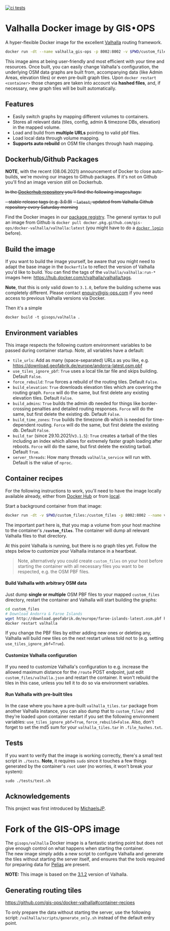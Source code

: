 [![ci tests](https://github.com/strikehawk/docker-valhalla/actions/workflows/tests.yml/badge.svg)](https://github.com/strikehawk/docker-valhalla/actions/workflows/tests.yml)

# Valhalla Docker image by GIS • OPS

A hyper-flexible Docker image for the excellent [Valhalla](https://github.com/valhalla/valhalla) routing framework.

```bash
docker run -dt --name valhalla_gis-ops -p 8002:8002 -v $PWD/custom_files:/custom_files gisops/valhalla:latest
```

This image aims at being user-friendly and most efficient with your time and resources. Once built, you can easily change Valhalla's configuration, the underlying OSM data graphs are built from, accompanying data (like Admin Areas, elevation tiles) or even pre-built graph tiles. Upon `docker restart <container>` those changes are taken into account via **hashed files**, and, if necessary, new graph tiles will be built automatically.

## Features

-   Easily switch graphs by mapping different volumes to containers.
-   Stores all relevant data (tiles, config, admin & timezone DBs, elevation) in the mapped volume.
-   Load and build from **multiple URLs** pointing to valid pbf files.
-   Load local data through volume mapping.
-   **Supports auto rebuild** on OSM file changes through hash mapping.

## Dockerhub/Github Packages

**NOTE**, with the recent (08.06.2021) announcement of Docker to close auto-builds, we're moving our images to Github packages. If it's not on Github you'll find an image version still on Dockerhub.

~~In the [Dockerhub repository](https://hub.docker.com/r/gisops/valhalla) you'll find the following images/tags:~~

~~- stable release tags (e.g. 3.0.9)~~
~~- `latest`, updated from Valhalla Github repository every Saturday morning~~

Find the Docker images in our [package registry](https://github.com/orgs/gis-ops/packages?repo_name=docker-valhalla). The general syntax to pull an image from Github is `docker pull docker.pkg.github.com/gis-ops/docker-valhalla/valhalla:latest` (you might have to do a [`docker login`](https://docs.github.com/en/packages/working-with-a-github-packages-registry/working-with-the-docker-registry#authenticating-to-github-packages) before).

## Build the image

If you want to build the image yourself, be aware that you might need to adapt the base image in the `Dockerfile` to reflect the version of Valhalla you'd like to build. You can find the tags of the `valhalla/valhalla:run-*` images here: https://hub.docker.com/r/valhalla/valhalla/tags.

**Note**, that this is only valid down to `3.1.0`, before the building scheme was completely different. Please contact enquiry@gis-ops.com if you need access to previous Valhalla versions via Docker.

Then it's a simple

```shell script
docker build -t gisops/valhalla .
```

## Environment variables

This image respects the following custom environment variables to be passed during container startup. Note, all variables have a default:

- `tile_urls`: Add as many (space-separated) URLs as you like, e.g. https://download.geofabrik.de/europe/andorra-latest.osm.pbf 
- `use_tiles_ignore_pbf`: `True` uses a local tile.tar file and skips building. Default `False`.
- `force_rebuild`: `True` forces a rebuild of the routing tiles. Default `False`.
- `build_elevation`: `True` downloads elevation tiles which are covering the routing graph. `Force` will do the same, but first delete any existing elevation tiles. Default `False`.
- `build_admins`: `True` builds the admin db needed for things like border-crossing penalties and detailed routing responses. `Force` will do the same, but first delete the existing db. Default `False`.
- `build_time_zones`: `True` builds the timezone db which is needed for time-dependent routing. `Force` will do the same, but first delete the existing db. Default `False`.
- `build_tar` (since 29.10.2021/v`3.1.5`): `True` creates a tarball of the tiles including an index which allows for extremely faster graph loading after reboots. `Force` will do the same, but first delete the existing tarball. Default `True`.
- `server_threads`: How many threads `valhalla_service` will run with. Default is the value of `nproc`.

## Container recipes

For the following instructions to work, you'll need to have the image locally available already, either from [Docker Hub](https://hub.docker.com/repository/docker/gisops/valhalla) or from [local](#build-the-image).

Start a background container from that image:

```bash
docker run -dt -v $PWD/custom_files:/custom_files -p 8002:8002 --name valhalla gisops/valhalla:latest
```

The important part here is, that you map a volume from your host machine to the container's **`/custom_files`**. The container will dump all relevant Valhalla files to that directory.

At this point Valhalla is running, but there is no graph tiles yet. Follow the steps below to customize your Valhalla instance in a heartbeat.

> Note, alternatively you could create `custom_files` on your host before starting the container with all necessary files you want to be respected, e.g. the OSM PBF files.

#### Build Valhalla with arbitrary OSM data

Just dump **single or multiple** OSM PBF files to your mapped `custom_files` directory, restart the container and Valhalla will start building the graphs:

```bash
cd custom_files
# Download Andorra & Faroe Islands
wget http://download.geofabrik.de/europe/faroe-islands-latest.osm.pbf http://download.geofabrik.de/europe/andorra-latest.osm.pbf
docker restart valhalla
```

If you change the PBF files by either adding new ones or deleting any, Valhalla will build new tiles on the next restart unless told not to (e.g. setting `use_tiles_ignore_pbf=True`).

#### Customize Valhalla configuration

If you need to customize Valhalla's configuration to e.g. increase the allowed maximum distance for the `/route` POST endpoint, just edit `custom_files/valhalla.json` and restart the container. It won't rebuild the tiles in this case, unless you tell it to do so via environment variables.

#### Run Valhalla with pre-built tiles

In the case where you have a pre-built `valhalla_tiles.tar` package from another Valhalla instance, you can also dump that to `custom_files/` and they're loaded upon container restart if you set the following environment variables: `use_tiles_ignore_pbf=True`, `force_rebuild=False`. Also, don't forget to set the md5 sum for your `valhalla_tiles.tar` in `.file_hashes.txt`.

## Tests

If you want to verify that the image is working correctly, there's a small test script in `./tests`. **Note**, it requires `sudo` since it touches a few things generated by the container's `root` user (no worries, it won't break your system):

```shell script
sudo ./tests/test.sh
```

## Acknowledgements

This project was first introduced by [MichaelsJP](https://github.com/MichaelsJP).

# Fork of the GIS-OPS image
The `gisops/valhalla` Docker image is a fantastic starting point but does not give enough control on what happens when starting the container.  
The new image simply adds a new script to configure Valhalla and generate the tiles without starting the server itself, and ensures that the tools required for preparing data for [Pelias](https://pelias.io/) are present.  

**NOTE:** This image is based on the [3.1.2](https://github.com/valhalla/valhalla/releases/tag/3.1.2) version of Valhalla.

## Generating routing tiles
https://github.com/gis-ops/docker-valhalla#container-recipes

To only prepare the data without starting the server, use the following script: `/valhalla/scripts/generate_only.sh` instead of the default entry point.